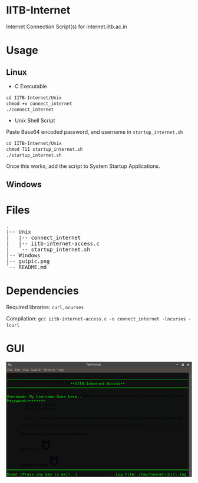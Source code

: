 # IITB-Internet
Internet Connection Script(s) for internet.iitb.ac.in

# Usage

## Linux
* C Executable
```
cd IITB-Internet/Unix
chmod +x connect_internet
./connect_internet
```
* Unix Shell Script

Paste Base64 encoded password, and username in `startup_internet.sh`
```
cd IITB-Internet/Unix
chmod 711 startup_internet.sh
./startup_internet.sh
```

Once this works, add the script to System Startup Applications.

## Windows


# Files
<pre>
.
|-- Unix
|   |-- connect_internet
|   |-- iitb-internet-access.c
|   `-- startup_internet.sh
|-- Windows
|-- guipic.png
`-- README.md
</pre>

# Dependencies
Required libraries: `curl`, `ncurses`

Compilation: `gcc iitb-internet-access.c -o connect_internet -lncurses -lcurl`

# GUI
![GUI Preview][guipic]

[guipic]:guipic.png "Terminal Screenshot!"
